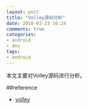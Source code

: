 ```yaml
---
layout: post
title: "Volley源码分析"
date: 2018-03-23 16:24
comments: true
categories: 
- android
- dev
tags:
- android
---
```


本文主要对Volley源码进行分析。

<!-- more -->

##reference

+ [volley](https://github.com/google/volley)
